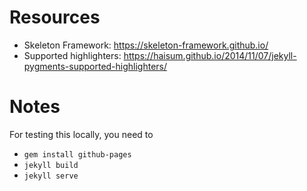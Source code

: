 # Resources
 - Skeleton Framework: https://skeleton-framework.github.io/
 - Supported highlighters: https://haisum.github.io/2014/11/07/jekyll-pygments-supported-highlighters/

# Notes
For testing this locally, you need to
 - `gem install github-pages`
 - `jekyll build`
 - `jekyll serve`
